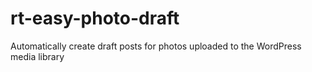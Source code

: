 # rt-easy-photo-draft
Automatically create draft posts for photos uploaded to the WordPress media library
